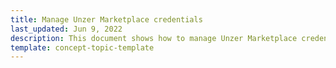 ```yaml
---
title: Manage Unzer Marketplace credentials
last_updated: Jun 9, 2022
description: This document shows how to manage Unzer Marketplace credentials
template: concept-topic-template
---
```


<!-- Description of how to manage Unzer Marketplace credentials -->
